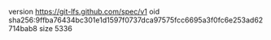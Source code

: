 version https://git-lfs.github.com/spec/v1
oid sha256:9ffba76434bc301e1d1597f0737dca97575fcc6695a3f0fc6e253ad62714bab8
size 5336
